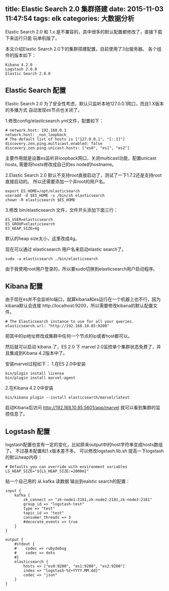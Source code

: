 title: Elastic Search 2.0 集群搭建
date: 2015-11-03 11:47:54
tags: elk
categories: 大数据分析
---

Elastic Search 2.0 和 1.x 是不兼容的，其中很多的默认配置都修改了，直接下载下来运行只能
玩单机版了。

本文介绍Elastic Search 2.0下的集群搭建配置，目前使用了3台服务器。
各个组件的版本如下：
```
Kibana 4.2.0
Logstash 2.0.0
Elastic Search 2.0.0
```
<!-- more -->
## Elastic Search 配置
Elastic Search 2.0 为了安全性考虑，默认只监听本地127.0.0.1网口，而且1.X版本的多播方式
自动发现es节点也关闭了。

1.修改config/elasticsearch.yml文件，配置如下：
```
# network.host: 192.168.0.1
network.host: _non_loopback_
# The default list of hosts is ["127.0.0.1", "[::1]"]
discovery.zen.ping.multicast.enabled: false
discovery.zen.ping.unicast.hosts: ["es0", "es1", "es2"]
```
主要作用就是设置es监听非loopback网口，关闭multicast功能，配置unicast hosts, 需要将hosts修改成自己的es node的hostname。

2.Elastic Search 2.0 默认不支持root直接启动了，测试了一下1.7.2还是支持root直接启动的。
所以还需要添加一个非root的用户名。

```
export ES_HOME=/opt/elasticsearch
useradd -d $ES_HOME -s /bin/sh elasticsearch
chown -R elasticsearch $ES_HOME
```

3.修改 bin/elasticsearch 文件，文件开头添加下面三行：
```
ES_USER=elasticsearch
ES_GROUP=elasticsearch
ES_HEAP_SIZE=4g
```
默认的heap size太小，这里改成4g。

现在可以通过 elasticsearch 用户名来启动elastic search了。
```
sudo -u elasticsearch ./bin/elasticsearch
```
由于我使用root用户登录的，所以要sudo切换到elasticsearch用户启动程序。


## Kibana 配置

由于现在es并不会监听lo端口，就算kibana和es运行在一个机器上也不行，因为kibana默认会连接
http://localhost:9200，所以需要修改kibana的默认配置文件。

```
# The Elasticsearch instance to use for all your queries.
elasticsearch.url: "http://192.168.10.85:9200"
```
把其中的ip地址修改成集群中任何一个节点的ip或者host都可以。

然后就可以启动 kibana 了，ES 2.0 下 marvel 2.0监控单个集群状态免费了，并且集成到Kibana 4.2版本中了。

安装marvel过程如下：
1.在ES 2.0中安装
```
bin/plugin install license
bin/plugin install marvel-agent
```
2.在Kibana 4.2.0中安装
```
bin/kibana plugin --install elasticsearch/marvel/latest
```
启动Kibana后访问 http://192.168.10.85:5601/app/marvel 就可以看到集群的监控信息了。

## Logstash 配置

logstash配置也变有一定的变化，比如原来output中的host字符串变成hosts数组了。
不过基本配置和1.x版本差不多。
可以修改logstash.lib.sh 提高一下logstash的默认heap内存：

```
# Defaults you can override with environment variables
LS_HEAP_SIZE="${LS_HEAP_SIZE:=2000m}"
```

贴一个自己用的 从 kafka 读数据 输出到ealstic search的配置：
```
input {
    kafka {
        zk_connect => "zk-node1:2181,zk-node2:2181,zk-node3:2181"
        group_id => "logstash-test"
        type => "test"
        topic_id => "test"
        consumer_threads => 3
        #decorate_events => true
    }
}

output {
    #stdout {
    #    codec => rubydebug
    #    codec => dots
    #}
    elasticsearch {
        hosts => ["es0:9200", "es1:9200", "es2:9200"]
        index => "logstash-%{+YYYY.MM.dd}"
        codec => "json"
    }
}
```
